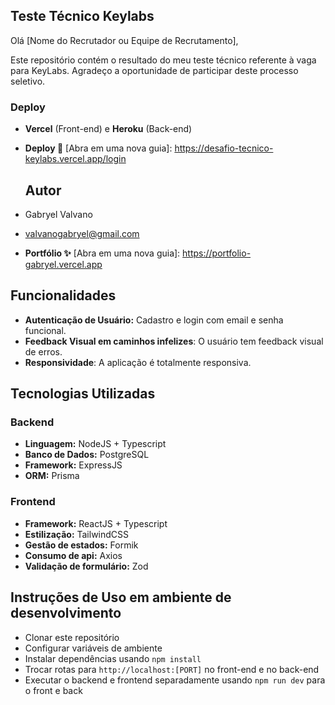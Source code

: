 ## Teste Técnico Keylabs

Olá [Nome do Recrutador ou Equipe de Recrutamento],

Este repositório contém o resultado do meu teste técnico referente à vaga para KeyLabs. Agradeço a oportunidade de participar deste processo seletivo.

### Deploy
- **Vercel** (Front-end) e **Heroku** (Back-end)
- **Deploy 🚀** [Abra em uma nova guia]: https://desafio-tecnico-keylabs.vercel.app/login


  ## Autor
- Gabryel Valvano
- valvanogabryel@gmail.com
- **Portfólio ✨** [Abra em uma nova guia]: https://portfolio-gabryel.vercel.app

## Funcionalidades
- **Autenticação de Usuário:** Cadastro e login com email e senha funcional.
- **Feedback Visual em caminhos infelizes**: O usuário tem feedback visual de erros.
- **Responsividade**: A aplicação é totalmente responsiva.

## Tecnologias Utilizadas

### Backend
- **Linguagem:** NodeJS + Typescript
- **Banco de Dados:** PostgreSQL
- **Framework:** ExpressJS
- **ORM:** Prisma

### Frontend
- **Framework:** ReactJS + Typescript
- **Estilização:** TailwindCSS
- **Gestão de estados:** Formik
- **Consumo de api:** Axios
- **Validação de formulário:** Zod

## Instruções de Uso em ambiente de desenvolvimento
- Clonar este repositório
- Configurar variáveis de ambiente
- Instalar dependências usando `npm install`
- Trocar rotas para `http://localhost:[PORT]` no front-end e no back-end
- Executar o backend e frontend separadamente usando `npm run dev` para o front e back
